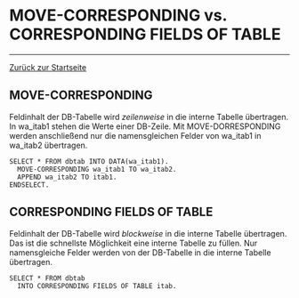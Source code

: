 # MOVE-CORRESPONDING vs. CORRESPONDING FIELDS OF TABLE
---

[Zurück zur Startseite](https://wolfgangzeller.github.io/ABAP-for-SAP-BW/)

## MOVE-CORRESPONDING
Feldinhalt der DB-Tabelle wird *zeilenweise* in die interne Tabelle übertragen. In wa_itab1 stehen die Werte einer DB-Zeile. 
Mit MOVE-DORRESPONDING werden anschließend nur die namensgleichen Felder von wa_itab1 in wa_itab2 übertragen.
```abap
SELECT * FROM dbtab INTO DATA(wa_itab1).
  MOVE-CORRESPONDING wa_itab1 TO wa_itab2.
  APPEND wa_itab2 TO itab1.
ENDSELECT.
```

## CORRESPONDING FIELDS OF TABLE
Feldinhalt der DB-Tabelle wird *blockweise* in die interne Tabelle übertragen. Das ist die schnellste Möglichkeit eine interne Tabelle zu füllen.
Nur namensgleiche Felder werden von der DB-Tabelle in die interne Tabelle übertragen.
```abap
SELECT * FROM dbtab 
  INTO CORRESPONDING FIELDS OF TABLE itab.
```
